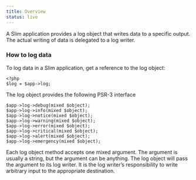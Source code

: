```yaml
---
title: Overview
status: live
---
```


A Slim application provides a log object that writes data to a specific output. The actual writing of data is
delegated to a log writer.

### How to log data

To log data in a Slim application, get a reference to the log object:

    <?php
    $log = $app->log;

The log object provides the following PSR-3 interface

    $app->log->debug(mixed $object);
    $app->log->info(mixed $object);
    $app->log->notice(mixed $object);
    $app->log->warning(mixed $object);
    $app->log->error(mixed $object);
    $app->log->critical(mixed $object);
    $app->log->alert(mixed $object);
    $app->log->emergency(mixed $object);

Each log object method accepts one mixed argument. The argument is usually a string, but the argument can be
anything. The log object will pass the argument to its log writer. It is the log writer’s responsibility to write
arbitrary input to the appropriate destination.
